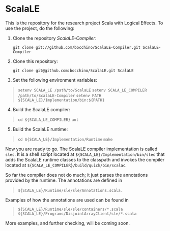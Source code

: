 ScalaLE
=======

This is the repository for the research project Scala with Logical
Effects.  To use the project, do the following:

1.  Clone the repository *ScalaLE-Compiler*:

    `git clone git://github.com/bocchino/ScalaLE-Compiler.git ScalaLE-Compiler`

2. Clone this repository:
    
    `git clone git@github.com:bocchino/ScalaLE.git ScalaLE`

3. Set the following environment variables:

>`setenv SCALA_LE /path/to/ScalaLE`
>`setenv SCALA_LE_COMPILER /path/to/ScalaLE-Compiler`
>`setenv PATH ${SCALA_LE}/Implementation/bin:${PATH}`

4. Build the ScalaLE compiler:

>`cd ${SCALA_LE_COMPILER}`
>`ant`

5. Build the ScalaLE runtime:

>`cd ${SCALA_LE}/Implementation/Runtime`
>`make`

Now you are ready to go.  The ScalaLE compiler implementation is
called `slec`.  It is a shell script located at
`${SCALA_LE}/Implementation/bin/slec` that adds the ScalaLE runtime
classes to the classpath and invokes the compiler located at
`${SCALA_LE_COMPILER}/build/quick/bin/scalac`.

So far the compiler does not do much; it just parses the annotations
provided by the runtime.  The annotations are defined in

>`${SCALA_LE}/Runtime/sle/sle/Annotations.scala`.

Examples of how the annotations are used can be found in

>`${SCALA_LE}/Runtime/sle/sle/containers/*.scala`
>`${SCALA_LE}/Programs/DisjointArrayClient/sle/*.scala`

More examples, and further checking, will be coming soon.
